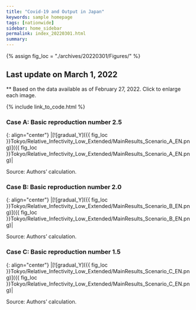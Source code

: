 ```yaml
---
title: "Covid-19 and Output in Japan"
keywords: sample homepage
tags: [nationwide]
sidebar: home_sidebar
permalink: index_20220301.html
summary:
---
```


{% assign fig_loc = "./archives/20220301/Figures/" %}

## Last update on March 1, 2022
** Based on the data available as of February 27, 2022. Click to enlarge each image.

{% include link_to_code.html %}






### Case A: Basic reproduction number 2.5

{: align="center"}
|[![gradual_Y]({{ fig_loc }}Tokyo/Relative_Infectivity_Low_Extended/MainResults_Scenario_A_EN.png)]({{ fig_loc }}Tokyo/Relative_Infectivity_Low_Extended/MainResults_Scenario_A_EN.png)|

Source: Authors’ calculation.

### Case B: Basic reproduction number 2.0

{: align="center"}
|[![gradual_Y]({{ fig_loc }}Tokyo/Relative_Infectivity_Low_Extended/MainResults_Scenario_B_EN.png)]({{ fig_loc }}Tokyo/Relative_Infectivity_Low_Extended/MainResults_Scenario_B_EN.png)|

Source: Authors’ calculation.

### Case C: Basic reproduction number 1.5

{: align="center"}
|[![gradual_Y]({{ fig_loc }}Tokyo/Relative_Infectivity_Low_Extended/MainResults_Scenario_C_EN.png)]({{ fig_loc }}Tokyo/Relative_Infectivity_Low_Extended/MainResults_Scenario_C_EN.png)|

Source: Authors’ calculation.


